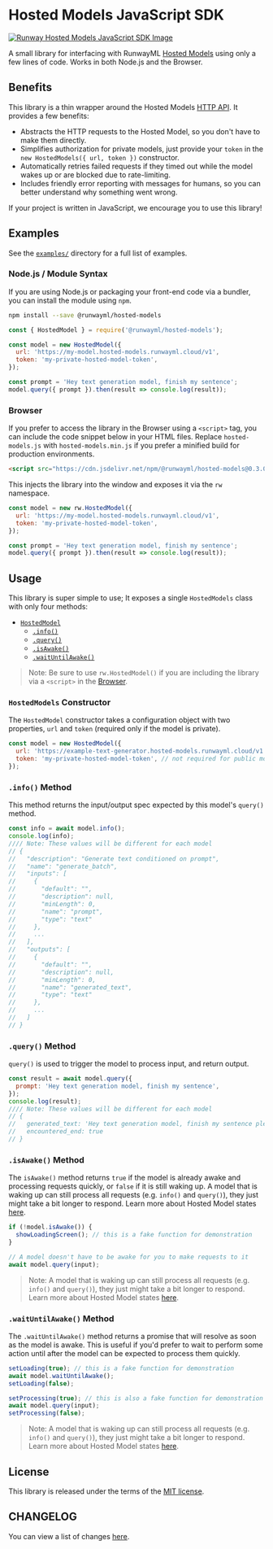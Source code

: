 # Hosted Models JavaScript SDK

[![Runway Hosted Models JavaScript SDK Image](https://runway-static-assets.s3.amazonaws.com/github/hosted-models-js-sdk.jpg)](https://runwayml.com)

A small library for interfacing with RunwayML [Hosted Models](https://learn.runwayml.com/#/how-to/hosted-models) using only a few lines of code. Works in both Node.js and the Browser.

## Benefits

This library is a thin wrapper around the Hosted Models [HTTP API](https://learn.runwayml.com/#/how-to/hosted-models?id=http-api). It provides a few benefits:

- Abstracts the HTTP requests to the Hosted Model, so you don't have to make them directly.
- Simplifies authorization for private models, just provide your `token` in the `new HostedModels({ url, token })` constructor.
- Automatically retries failed requests if they timed out while the model wakes up or are blocked due to rate-limiting.
- Includes friendly error reporting with messages for humans, so you can better understand why something went wrong.

If your project is written in JavaScript, we encourage you to use this library!

## Examples

See the [`examples/`](examples) directory for a full list of examples.

### Node.js / Module Syntax

If you are using Node.js or packaging your front-end code via a bundler, you can install the module using `npm`.

```bash
npm install --save @runwayml/hosted-models
```

```javascript
const { HostedModel } = require('@runwayml/hosted-models');

const model = new HostedModel({
  url: 'https://my-model.hosted-models.runwayml.cloud/v1',
  token: 'my-private-hosted-model-token',
});

const prompt = 'Hey text generation model, finish my sentence';
model.query({ prompt }).then(result => console.log(result));
```

### Browser

If you prefer to access the library in the Browser using a `<script>` tag, you can include the code snippet below in your HTML files. Replace `hosted-models.js` with `hosted-models.min.js` if you prefer a minified build for production environments.

```html
<script src="https://cdn.jsdelivr.net/npm/@runwayml/hosted-models@0.3.0/dist/hosted-models.js"></script>
```

This injects the library into the window and exposes it via the `rw` namespace.

```javascript
const model = new rw.HostedModel({
  url: 'https://my-model.hosted-models.runwayml.cloud/v1',
  token: 'my-private-hosted-model-token',
});

const prompt = 'Hey text generation model, finish my sentence';
model.query({ prompt }).then(result => console.log(result));
```

## Usage

This library is super simple to use; It exposes a single `HostedModels` class with only four methods:

- [`HostedModel`](#hostedmodels-constructor)
  - [`.info()`](#info-method)
  - [`.query()`](#query-method)
  - [`.isAwake()`](#isAwake-method)
  - [`.waitUntilAwake()`](#waitUntilAwake-method)

> Note: Be sure to use `rw.HostedModel()` if you are including the library via a `<script>` in the [Browser](#browser).

### `HostedModels` Constructor

The `HostedModel` constructor takes a configuration object with two properties, `url` and `token` (required only if the model is private).

```javascript
const model = new HostedModel({
  url: 'https://example-text-generator.hosted-models.runwayml.cloud/v1',
  token: 'my-private-hosted-model-token', // not required for public models
});
```

### `.info()` Method

This method returns the input/output spec expected by this model's `query()` method.

```javascript
const info = await model.info();
console.log(info);
//// Note: These values will be different for each model
// {
//   "description": "Generate text conditioned on prompt",
//   "name": "generate_batch",
//   "inputs": [
//     {
//       "default": "",
//       "description": null,
//       "minLength": 0,
//       "name": "prompt",
//       "type": "text"
//     },
//     ...
//   ],
//   "outputs": [
//     {
//       "default": "",
//       "description": null,
//       "minLength": 0,
//       "name": "generated_text",
//       "type": "text"
//     },
//     ...
//   ]
// }
```

### `.query()` Method

`query()` is used to trigger the model to process input, and return output.

```javascript
const result = await model.query({
  prompt: 'Hey text generation model, finish my sentence',
});
console.log(result);
//// Note: These values will be different for each model
// {
//   generated_text: 'Hey text generation model, finish my sentence please.',
//   encountered_end: true
// }
```

### `.isAwake()` Method

The `isAwake()` method returns `true` if the model is already awake and processing requests quickly, or `false` if it is still waking up. A model that is waking up can still process all requests (e.g. `info()` and `query()`), they just might take a bit longer to respond. Learn more about Hosted Model states [here](https://learn.runwayml.com/#/how-to/hosted-models?id=asleep-awakening-and-awake-states).

```javascript
if (!model.isAwake()) {
  showLoadingScreen(); // this is a fake function for demonstration
}

// A model doesn't have to be awake for you to make requests to it
await model.query(input);
```

> Note: A model that is waking up can still process all requests (e.g. `info()` and `query()`), they just might take a bit longer to respond. Learn more about Hosted Model states [here](https://learn.runwayml.com/#/how-to/hosted-models?id=asleep-awakening-and-awake-states).

### `.waitUntilAwake()` Method

The `.waitUntilAwake()` method returns a promise that will resolve as soon as the model is awake. This is useful if you'd prefer to wait to perform some action until after the model can be expected to process them quickly.

```javascript
setLoading(true); // this is a fake function for demonstration
await model.waitUntilAwake();
setLoading(false);

setProcessing(true); // this is also a fake function for demonstration
await model.query(input);
setProcessing(false);
```

> Note: A model that is waking up can still process all requests (e.g. `info()` and `query()`), they just might take a bit longer to respond. Learn more about Hosted Model states [here](https://learn.runwayml.com/#/how-to/hosted-models?id=asleep-awakening-and-awake-states).

## License

This library is released under the terms of the [MIT license](LICENSE).

## CHANGELOG

You can view a list of changes [here](CHANGELOG.md).
